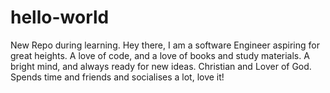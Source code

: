 # hello-world
New Repo during learning.
Hey there,
I am a software Engineer aspiring for great heights.
A love of code, and a love of books and study materials.
A bright mind, and always ready for new ideas.
Christian and Lover of God.
Spends time and friends and socialises a lot, love it!
